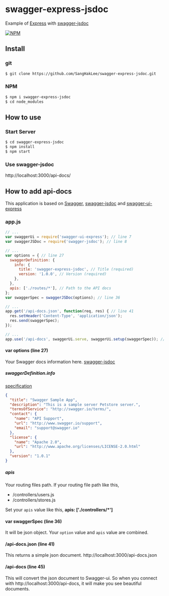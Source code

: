 # swagger-express-jsdoc
Example of [Express][1] with [swagger-jsdoc][2]

[![NPM](https://nodei.co/npm/swagger-express-jsdoc.png?downloads=true&downloadRank=true&stars=true)](https://nodei.co/npm/swagger-express-jsdoc/)

## Install
### git
```bash
$ git clone https://github.com/SangHakLee/swagger-express-jsdoc.git
```

### NPM
```bash
$ npm i swagger-express-jsdoc
$ cd node_modules
```

## How to use
### Start Server
```bash
$ cd swagger-express-jsdoc
$ npm install
$ npm start
```
### Use swagger-jsdoc
http://localhost:3000/api-docs/

## How to add api-docs
This application is based on [Swagger][3], [swagger-jsdoc][4] and [swagger-ui-express][5]
### app.js
```javascript
// ...
var swaggerUi = require('swagger-ui-express'); // line 7
var swaggerJSDoc = require('swagger-jsdoc'); // line 8

// ...
var options = { // line 27
  swaggerDefinition: {
    info: {
      title: 'swagger-express-jsdoc', // Title (required)
      version: '1.0.0', // Version (required)
    },
  },
  apis: ['./routes/*'], // Path to the API docs
};
var swaggerSpec = swaggerJSDoc(options); // line 36

// ...
app.get('/api-docs.json', function(req, res) { // line 41
  res.setHeader('Content-Type', 'application/json');
  res.send(swaggerSpec);
});

// ...
app.use('/api-docs', swaggerUi.serve, swaggerUi.setup(swaggerSpec)); // line 45
```
#### var options (line 27)
 Your Swagger docs information here.
[swagger-jsdoc][6]

##### swaggerDefinition.info
[specification][7]

```json
{
  "title": "Swagger Sample App",
  "description": "This is a sample server Petstore server.",
  "termsOfService": "http://swagger.io/terms/",
  "contact": {
    "name": "API Support",
    "url": "http://www.swagger.io/support",
    "email": "support@swagger.io"
  },
  "license": {
    "name": "Apache 2.0",
    "url": "http://www.apache.org/licenses/LICENSE-2.0.html"
  },
  "version": "1.0.1"
}
```
##### apis
Your routing files path.
If your routing file path like this, 
- /controllers/users.js
- /controllers/stores.js

Set your `apis` value like this, **apis: ['./controllers/*']**

#### var swaggerSpec (line 36)
It will be json object.
Your `option` value and `apis` value are combined.

#### /api-docs.json (line 41)
This returns a simple json document.
http://localhost:3000/api-docs.json

#### /api-docs (line 45)
This will convert the json document to Swagger-ui.
So when you connect with http://localhost:3000/api-docs, it will make you see beautiful documents.

  [1]: http://expressjs.com/
  [2]: https://github.com/Surnet/swagger-jsdoc
  [3]: http://swagger.io/
  [4]: https://github.com/Surnet/swagger-jsdoc
  [5]: https://github.com/scottie1984/swagger-ui-express
  [6]: https://github.com/Surnet/swagger-jsdoc
  [7]: http://swagger.io/specification/
